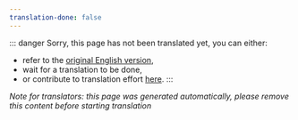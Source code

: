 ```yaml
---
translation-done: false
---
```

::: danger
Sorry, this page has not been translated yet, you can either:
- refer to the [original English version](<..\..\de\pc-modding.md>),
- wait for a translation to be done,
- or contribute to translation effort [here](https://github.com/bsmg/wiki).
:::

_Note for translators: this page was generated automatically, please remove this content before starting translation_
